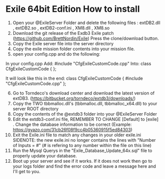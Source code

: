 # Exile 64bit Edition How to install
1. Open your @ExileServer Folder and delete the following files : extDB2.dll , extDB2.so , extDB2-conf.ini , XM8.dll , XM8.so
2. Download the git release of the Exdb3 Exile patch (https://github.com/BrettNordin/Exile) Press the clone/download button.
3. Copy the Exile server file into the server directory
4. Copy the exile mission folder contents into your mission file.
5. open your config.cpp and do the following:

In your config.cpp 
Add: #include "CfgExileCustomCode.cpp" 
Into:
class CfgExileCustomCode 
{
};

It will look like this in the end: 
class CfgExileCustomCode 
{
    #include "CfgExileCustomCode.cpp" 
};

6. Go to Torndeco's download center and download the latest version of extDB3. (https://bitbucket.org/torndeco/extdb3/downloads/)
7. Copy the TWO tbbmalloc.dll's (tbbmalloc.dll, tbbmalloc_x64.dll) to your server ROOT directory
8. Copy the contents of the @extdb3 folder into your @ExileServer Folder
9. Edit the extdb3-conf.ini file, REMEMBER TO CHANGE [Default] to [exile] . Change the database information to be correct (Example: https://gyazo.com/31cb26f08f9cc4b05360915f5ed84303)
10. Exit the Exile.ini file to match any changes in your older exile.ini
 SIDENOTE: the new exile.ini no longer contains the lines with "Number of Inputs = #" (# is refering to any number within the file on this line)
11. Run the Mysql Querys in the "Exile_Database_Update_64x.sql" file to properly update your database.
12. Boot up your server and see if it works. If it does not work then go to your logs folder and find the error code and leave a message here and I'll get to you.